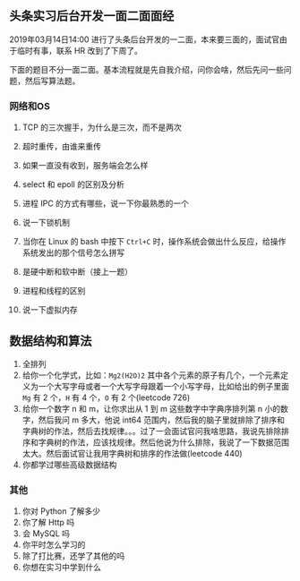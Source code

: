 ## 头条实习后台开发一面二面面经

2019年03月14日14:00 进行了头条后台开发的一二面，本来要三面的，面试官由于临时有事，联系 HR 改到了下周了。

下面的题目不分一面二面。基本流程就是先自我介绍，问你会啥，然后先问一些问题，然后写算法题。

### 网络和OS

1. TCP 的三次握手，为什么是三次，而不是两次

2. 超时重传，由谁来重传

3. 如果一直没有收到，服务端会怎么样

4. select 和 epoll 的区别及分析

5. 进程 IPC 的方式有哪些，说一下你最熟悉的一个

6. 说一下锁机制

7. 当你在 Linux 的 bash 中按下 `Ctrl+C` 时，操作系统会做出什么反应，给操作系统发出的那个信号怎么拼写

8. 是硬中断和软中断（接上一题）

9. 进程和线程的区别

10. 说一下虚拟内存

    

## 数据结构和算法

1. 全排列
2. 给你一个化学式，比如：`Mg2(H2O)2` 其中各个元素的原子有几个，一个元素定义为一个大写字母或者一个大写字母跟着一个小写字母，比如给出的例子里面 `Mg` 有 2 个，`H` 有 4 个，`O` 有 2 个(leetcode 726)
3. 给你一个数字 n 和 m，让你求出从 1 到 m 这些数字中字典序排列第 n 小的数字，然后我问 m 多大，他说 int64 范围内，然后我的脑子里就排除了排序和字典树的作法，然后去找规律。。。过了一会面试官问我啥思路，我说先排除排序和字典树的作法，应该找规律。然后他说为什么排除，我说了一下数据范围太大。然后面试官让我用字典树和排序的作法做(leetcode 440)
4. 你都学过哪些高级数据结构

### 其他

1. 你对 Python 了解多少
2. 你了解 Http 吗
3. 会 MySQL 吗
4. 你平时怎么学习的
5. 除了打比赛，还学了其他的吗
6. 你想在实习中学到什么